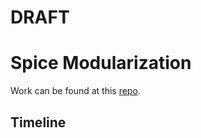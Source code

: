 # **DRAFT**

# Spice Modularization

Work can be found at this [repo](https://github.com/USGS-Astrogeology/SpiceRefactor).

## Timeline
